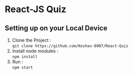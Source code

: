 # React-JS Quiz 



## Setting up on your Local Device 

1. Clone the Project : <br/> `git clone https://github.com/Keshav-0907/React-Quiz`
2. Install node modules : <br/> `npm install`
3. Run : <br/> `npm start`
